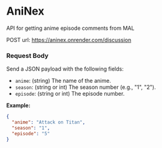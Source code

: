 # AniNex
API for getting anime episode comments from MAL
 
POST url: https://aninex.onrender.com/discussion
### Request Body

Send a JSON payload with the following fields:

- `anime`: (string) The name of the anime.
- `season`: (string or int) The season number (e.g., "1", "2").
- `episode`: (string or int) The episode number.

**Example:**
```json
{
  "anime": "Attack on Titan",
  "season": "1",
  "episode": "5"
}
